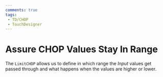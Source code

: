 ```yaml
---
comments: true
tags:
 - TD/CHOP
 - TouchDesigner
---
```


<!-- ![Retrigger Delay](../img/StepCHOPValuesWithLimitCHOP.png) -->

# Assure CHOP Values Stay In Range
The `LimitCHOP` allows us to define in which range the *Input* values get passed through and what happens when the values are higher or lower.